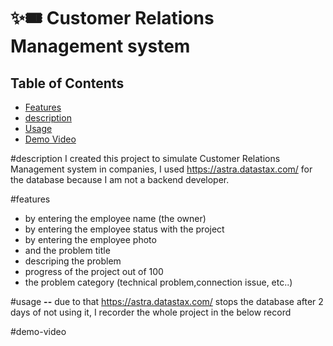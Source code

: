 # ✨🎟️ Customer Relations Management system

## Table of Contents
- [Features](#features)
- [description](#description)
- [Usage](#usage)
- [Demo Video](#demo-video)

#description
I created this project to simulate Customer Relations Management system in companies,
I used https://astra.datastax.com/ for the database because I am not a backend developer.

#features
- by entering the employee name (the owner)
- by entering the employee status with the project
- by entering the employee photo
- and the problem title
- descriping the problem
- progress of the project out of 100
- the problem category (technical problem,connection issue, etc..)

#usage
**--** due to that https://astra.datastax.com/ stops the database after 2 days of not using it, I recorder the whole project in the below record

#demo-video


